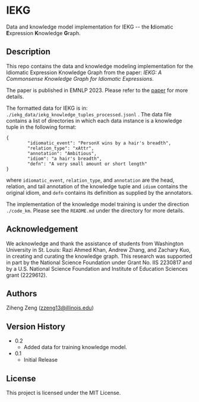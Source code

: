 # IEKG  
  
Data and knowledge model implementation for IEKG -- the **I**diomatic **E**xpression **K**nowledge **G**raph. 
  
  
## Description  
  
This repo contains the data and knowledge modeling implementation for the Idiomatic Expression Knowledge Graph from the paper: *IEKG: A Commonsense Knowledge Graph for Idiomatic Expressions*.  
  
The paper is published in EMNLP 2023. Please refer to the [paper](https://aclanthology.org/2023.emnlp-main.881/) for more details.  
  
The formatted data for IEKG is in: `./iekg_data/iekg_knowledge_tuples_processed.jsonl` . The data file contains a list of directories in which each data instance is a knowledge tuple in the following format: 
```
{
        "idiomatic_event": "PersonX wins by a hair's breadth",
        "relation_type": "xAttr",
        "annotation": "Ambitious",
        "idiom": "a hair's breadth",
        "defn": "A very small amount or short length"
}
```
where `idiomatic_event`, `relation_type`, and `annotation` are the head, relation, and tail annotation of the knowledge tuple and `idiom` contains the original idiom, and `defn` contains its definition as supplied by the annotators.

The implementation of the knowledge model training is under the direction `./code_km`. Please see the `README.md` under the directory for more details. 

## Acknowledgement

We acknowledge and thank the assistance of students from Washington University in St. Louis: Razi Ahmed Khan, Andrew Zhang, and Zachary Kuo, in creating and curating the knowledge graph. This research was supported in part by the National Science Foundation under Grant No. IIS 2230817 and by a U.S. National Science Foundation and Institute of Education Sciences grant (2229612). 


## Authors  
   
Ziheng Zeng (zzeng13@illinois.edu)  
  
## Version History  
  
* 0.2  
    * Added data for training knowledge model. 
* 0.1  
  * Initial Release  
  
## License  
  
This project is licensed under the MIT License.
